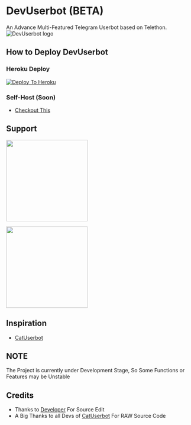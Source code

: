 # DevUserbot (BETA)
An Advance Multi-Featured Telegram Userbot based on Telethon.
![DevUserbot logo](https://telegra.ph/file/80c25e0e397d7cea278f1.jpg)

## How to Deploy DevUserbot
### Heroku Deploy
[![Deploy To Heroku](https://www.herokucdn.com/deploy/button.svg)](https://dashboard.heroku.com/new?template=https://github.com/Samarth-Dubey/DevUserBot)

### Self-Host (Soon)
  - [Checkout This]()
  
## Support
   <a href="https://t.me/"><img src="https://img.shields.io/badge/Channel%20Support%3F-Soon-yellow?&style=flat-square?&logo=telegram" width=220px></a></p>
   <a href="https://t.me/"><img src="https://img.shields.io/badge/Group%20Support%3F-Soon-yellow?&style=flat-square?&logo=telegram" width=220px></a></p>
   
## Inspiration
   - [CatUserbot](https://github.com/TgCatUB/catuserbot)
   
## NOTE
The Project is currently under Development Stage, So Some Functions or Features may be Unstable

## Credits
   - Thanks to [Developer](https://github.com/samarth-dubey) For Source Edit
   - A Big Thanks to all Devs of [CatUserbot](https://github.com/TgCatUB/catuserbot) For RAW Source Code
